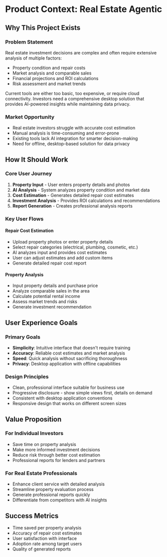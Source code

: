 # Product Context: Real Estate Agentic

## Why This Project Exists

### Problem Statement
Real estate investment decisions are complex and often require extensive analysis of multiple factors:
- Property condition and repair costs
- Market analysis and comparable sales
- Financial projections and ROI calculations
- Risk assessment and market trends

Current tools are either too basic, too expensive, or require cloud connectivity. Investors need a comprehensive desktop solution that provides AI-powered insights while maintaining data privacy.

### Market Opportunity
- Real estate investors struggle with accurate cost estimation
- Manual analysis is time-consuming and error-prone
- Existing tools lack AI integration for smarter decision-making
- Need for offline, desktop-based solution for data privacy

## How It Should Work

### Core User Journey
1. **Property Input** - User enters property details and photos
2. **AI Analysis** - System analyzes property condition and market data
3. **Cost Estimation** - Generates detailed repair cost estimates
4. **Investment Analysis** - Provides ROI calculations and recommendations
5. **Report Generation** - Creates professional analysis reports

### Key User Flows

#### Repair Cost Estimation
- Upload property photos or enter property details
- Select repair categories (electrical, plumbing, cosmetic, etc.)
- AI analyzes input and provides cost estimates
- User can adjust estimates and add custom items
- Generate detailed repair cost report

#### Property Analysis
- Input property details and purchase price
- Analyze comparable sales in the area
- Calculate potential rental income
- Assess market trends and risks
- Generate investment recommendation

## User Experience Goals

### Primary Goals
- **Simplicity**: Intuitive interface that doesn't require training
- **Accuracy**: Reliable cost estimates and market analysis
- **Speed**: Quick analysis without sacrificing thoroughness
- **Privacy**: Desktop application with offline capabilities

### Design Principles
- Clean, professional interface suitable for business use
- Progressive disclosure - show simple views first, details on demand
- Consistent with desktop application conventions
- Responsive design that works on different screen sizes

## Value Proposition

### For Individual Investors
- Save time on property analysis
- Make more informed investment decisions
- Reduce risk through better cost estimation
- Professional reports for lenders and partners

### For Real Estate Professionals
- Enhance client service with detailed analysis
- Streamline property evaluation process
- Generate professional reports quickly
- Differentiate from competitors with AI insights

## Success Metrics
- Time saved per property analysis
- Accuracy of repair cost estimates
- User satisfaction with interface
- Adoption rate among target users
- Quality of generated reports 
